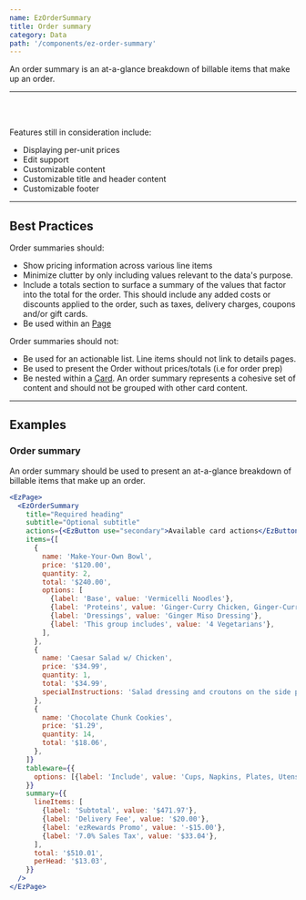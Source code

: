 ```yaml
---
name: EzOrderSummary
title: Order summary
category: Data
path: '/components/ez-order-summary'
---
```


An order summary is an at-a-glance breakdown of billable items that make up an order.

---

<EzAlert
  headline="This component is under development"
  tagline="There will likely be breaking changes to the API. Proceed with caution."
  use="warning"
/>

<br/>
<br/>

Features still in consideration include:

- Displaying per-unit prices
- Edit support
- Customizable content
- Customizable title and header content
- Customizable footer

---

## Best Practices

Order summaries should:

- Show pricing information across various line items
- Minimize clutter by only including values relevant to the data's purpose.
- Include a totals section to surface a summary of the values that factor into the total for the order. This should include any added costs or discounts applied to the order, such as taxes, delivery charges, coupons and/or gift cards.
- Be used within an [Page](/components/ez-page)

Order summaries should not:

- Be used for an actionable list. Line items should not link to details pages.
- Be used to present the Order without prices/totals (i.e for order prep)
- Be nested within a [Card](/components/ez-card). An order summary represents a cohesive set of content and should not be grouped with other card content.

---

## Examples

### Order summary

An order summary should be used to present an at-a-glance breakdown of billable items that make up an order.

```jsx
<EzPage>
  <EzOrderSummary
    title="Required heading"
    subtitle="Optional subtitle"
    actions={<EzButton use="secondary">Available card actions</EzButton>}
    items={[
      {
        name: 'Make-Your-Own Bowl',
        price: '$120.00',
        quantity: 2,
        total: '$240.00',
        options: [
          {label: 'Base', value: 'Vermicelli Noodles'},
          {label: 'Proteins', value: 'Ginger-Curry Chicken, Ginger-Curry Tofu'},
          {label: 'Dressings', value: 'Ginger Miso Dressing'},
          {label: 'This group includes', value: '4 Vegetarians'},
        ],
      },
      {
        name: 'Caesar Salad w/ Chicken',
        price: '$34.99',
        quantity: 1,
        total: '$34.99',
        specialInstructions: 'Salad dressing and croutons on the side please!',
      },
      {
        name: 'Chocolate Chunk Cookies',
        price: '$1.29',
        quantity: 14,
        total: '$18.06',
      },
    ]}
    tableware={{
      options: [{label: 'Include', value: 'Cups, Napkins, Plates, Utensils'}],
    }}
    summary={{
      lineItems: [
        {label: 'Subtotal', value: '$471.97'},
        {label: 'Delivery Fee', value: '$20.00'},
        {label: 'ezRewards Promo', value: '-$15.00'},
        {label: '7.0% Sales Tax', value: '$33.04'},
      ],
      total: '$510.01',
      perHead: '$13.03',
    }}
  />
</EzPage>
```
